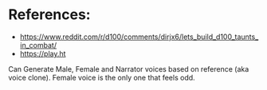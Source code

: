 # References:
- https://www.reddit.com/r/d100/comments/dirjx6/lets_build_d100_taunts_in_combat/
- https://play.ht

Can Generate Male, Female and Narrator voices based on reference (aka voice clone). Female voice is the only one that feels odd.
